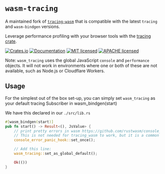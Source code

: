 # `wasm-tracing`

A maintained fork of [`tracing-wasm`](https://github.com/old-storyai/tracing-wasm) that is compatible with the latest `tracing` and `wasm-bindgen` versions.

Leverage performance profiling with your browser tools with the [tracing crate](https://crates.io/crates/tracing).

[![Crates.io][crates-badge]][crates-url]
[![Documentation][docs-badge]][docs-url]
[![MIT licensed][mit-badge]][mit-url]
[![APACHE licensed][apache-2-badge]][apache-2-url]

[crates-badge]: https://img.shields.io/crates/v/wasm-tracing.svg
[crates-url]: https://crates.io/crates/wasm-tracing
[docs-badge]: https://docs.rs/wasm-tracing/badge.svg
[docs-url]: https://docs.rs/wasm-tracing
[mit-badge]: https://img.shields.io/badge/license-MIT-blue.svg
[mit-url]: LICENSE-MIT
[apache-2-badge]: https://img.shields.io/badge/license-APACHE%202.0-blue.svg
[apache-2-url]: LICENSE-APACHE

Note: `wasm_tracing` uses the global JavaScript `console` and `performance` objects. It will not work in environments where one or both of these are not available, such as Node.js or Cloudflare Workers.

## Usage

For the simplest out of the box set-up, you can simply set `wasm_tracing` as your default tracing Subscriber in wasm_bindgen(start)

We have this declared in our `./src/lib.rs`

```rust
#[wasm_bindgen(start)]
pub fn start() -> Result<(), JsValue> {
    // print pretty errors in wasm https://github.com/rustwasm/console_error_panic_hook
    // This is not needed for tracing_wasm to work, but it is a common tool for getting proper error line numbers for panics.
    console_error_panic_hook::set_once();

    // Add this line:
    wasm_tracing::set_as_global_default();

    Ok(())
}
```
